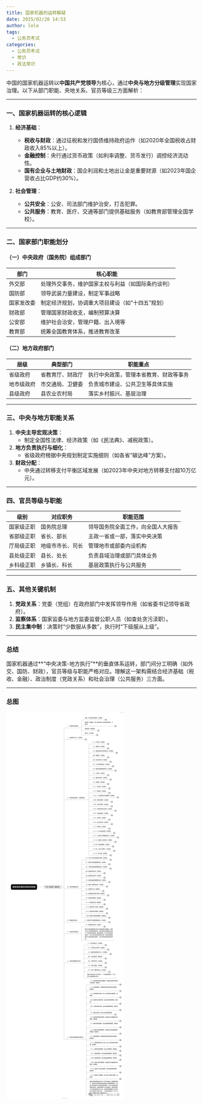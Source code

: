 ```yaml
---
title: 国家机器的运转解疑
date: 2025/02/20 14:53
author: lele
tags:
  - 公务员考试
categories:
  - 公务员考试
  - 常识
  - 政法常识
---
```

中国的国家机器运转以**中国共产党领导**为核心，通过**中央与地方分级管理**实现国家治理。以下从部门职能、央地关系、官员等级三方面解析：

---

### **一、国家机器运转的核心逻辑**
1. **经济基础**：  
   - **税收与财政**：通过征税和发行国债维持政府运作（如2020年全国税收占财政收入85%以上）。  
   - **金融控制**：央行通过货币政策（如利率调整、货币发行）调控经济流动性。  
   - **国有企业与土地财政**：国企利润和土地出让金是重要财源（如2023年国企营收占比GDP约30%）。  

2. **社会管理**：  
   - **公共安全**：公安、司法部门维护治安，打击犯罪。  
   - **公共服务**：教育、医疗、交通等部门提供基础服务（如教育部管理全国学校）。  

---

### **二、国家部门职能划分**
#### **（一）中央政府（国务院）组成部门**  
| **部门**               | **核心职能**                                                                 |
|------------------------|-----------------------------------------------------------------------------|
| 外交部                 | 处理外交事务，维护国家主权与利益（如国际条约谈判）                          |
| 国防部                 | 领导武装力量建设，制定军事战略                                              |
| 国家发改委             | 制定经济规划，协调重大项目建设（如“十四五”规划）                            |
| 财政部                 | 管理国家财政收支，编制预算决算                                              |
| 公安部                 | 维护社会治安，管理户籍、出入境等                                            |
| 教育部                 | 统筹全国教育体系，推进教育改革                                              |

#### **（二）地方政府部门**  
| **层级**       | **典型部门**       | **职能重点**                                   |
|----------------|--------------------|-----------------------------------------------|
| 省级政府       | 省教育厅、财政厅   | 执行中央政策，管理本省教育、财政等事务        |
| 地市级政府     | 市交通局、卫健委   | 负责城市建设、公共卫生等具体实施              |
| 县级政府       | 县农业农村局       | 落实乡村振兴、基层治理                        |

---

### **三、中央与地方职能关系**  
1. **中央主导宏观决策**：  
   - 制定全国性法律、经济政策（如《民法典》、减税政策）。  
2. **地方负责执行与细化**：  
   - 省级政府根据中央规划制定实施细则（如各省“碳达峰”方案）。  
3. **财政分配**：  
   - 中央通过转移支付平衡区域发展（如2023年中央对地方转移支付超10万亿元）。  

---

### **四、官员等级与职能**  
| **级别**       | **对应职务**               | **职能范围**                                 |
|----------------|----------------------------|---------------------------------------------|
| 国家级正职     | 国务院总理                 | 领导国务院全面工作，向全国人大报告          |
| 省部级正职     | 省长、部长                 | 主政一省或一部，落实中央决策                |
| 厅局级正职     | 地级市市长、司长           | 管理地市或部委内设机构                      |
| 县处级正职     | 县长、处长                 | 负责县域治理或部门具体业务                  |
| 乡科级正职     | 乡镇长、科长               | 基层政策执行与公共服务                      |

---

### **五、其他关键机制**  
1. **党政关系**：党委（党组）在政府部门中发挥领导作用（如省委书记领导省政府）。  
2. **监察体系**：国家监委与地方监委监督公职人员（如查处贪污渎职）。  
3. **民主集中制**：决策时“少数服从多数”，执行时“下级服从上级”。  

---

### **总结**  
国家机器通过**“中央决策-地方执行”**的垂直体系运转，部门间分工明确（如外交、国防、财政），官员等级与职能严格对应。理解这一架构需结合经济基础（税收、金融）、政治制度（党政关系）和社会治理（公共服务）三方面。

---
### 总图
![](../img/in-post/国务院总图.webp)

